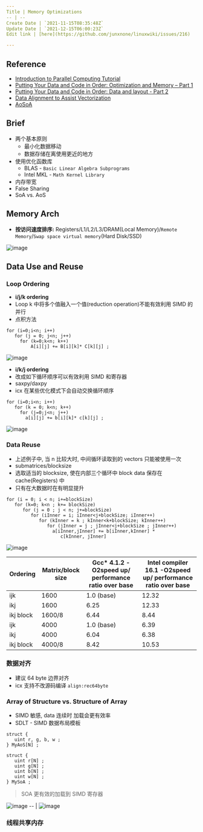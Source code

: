 ```yaml
---
Title | Memory Optimizations
-- | --
Create Date | `2021-11-15T08:35:48Z`
Update Date | `2021-12-15T06:00:23Z`
Edit link | [here](https://github.com/junxnone/linuxwiki/issues/216)

---
```

## Reference

- [Introduction to Parallel Computing Tutorial](https://hpc.llnl.gov/training/tutorials/introduction-parallel-computing-tutorial)
- [Putting Your Data and Code in Order: Optimization and Memory – Part 1](https://www.intel.com/content/www/us/en/developer/articles/technical/putting-your-data-and-code-in-order-optimization-and-memory-part-1.html)
- [Putting Your Data and Code in Order: Data and layout - Part 2](https://www.intel.com/content/www/us/en/developer/articles/training/putting-your-data-and-code-in-order-data-and-layout-part-2.html)
- [Data Alignment to Assist Vectorization](https://www.intel.com/content/www/us/en/developer/articles/technical/data-alignment-to-assist-vectorization.html)
- [AoSoA](https://github.com/ECP-copa/Cabana/wiki/AoSoA)

## Brief
- 两个基本原则
  - 最小化数据移动
  - 数据存储在离使用更近的地方
- 使用优化函数库 
  - BLAS - `Basic Linear Algebra Subprograms`
  - Intel MKL - `Math Kernel Library`
- 内存带宽
- False Sharing
- SoA vs. AoS

## Memory Arch
- **按访问速度排序:** Registers/L1/L2/L3/DRAM(Local Memory)/`Remote Memory`/`Swap space virtual memory`(Hard Disk/SSD)


![image](https://user-images.githubusercontent.com/2216970/141748602-3281ed57-a8ba-4fa6-9b75-9f29a307cb81.png)


## Data Use and Reuse

### Loop Ordering

- **i/j/k ordering**
- Loop k 中将多个值融入一个值(reduction operation)不能有效利用 SIMD 的并行
- 点积方法

```
for (i=0;i<n; i++) 
   for (j = 0; j<n; j++) 
     for (k=0;k<n; k++) 
         A[i][j] += B[i][k]* C[k][j] ;  
```

![image](https://user-images.githubusercontent.com/2216970/141824321-c26b058c-1dd1-41f4-9933-8d9111667898.png)

- **i/k/j ordering**
- 改成如下循环顺序可以有效利用 SIMD 和寄存器
- saxpy/daxpy
- icx 在某些优化模式下会自动交换循环顺序

```
for (i=0;i<n; i++)
   for (k = 0; k<n; k++)
     for (j=0;j<n; j++)
       a[i][j] += b[i][k]* c[k][j] ;
```

![image](https://user-images.githubusercontent.com/2216970/141824461-394bfd15-1839-454e-aebe-ca11b3fec18b.png)

### Data Reuse

- 上述例子中, 当 n 比较大时, 中间循环读取到的 vectors 只能被使用一次
- submatrices/blocksize
- 选取适当的 blocksize, 使在内部三个循环中  block data 保存在 cache(Registers) 中
- 只有在大数据时在有明显提升

```
for (i = 0; i < n; i+=blockSize)
   for (k=0; k<n ; k+= blockSize)   
      for (j = 0 ; j < n; j+=blockSize)      
         for (iInner = i; iInner<j+blockSize; iInner++)     
            for (kInner = k ; kInner<k+blockSize; kInner++)
               for (jInner = j ; jInner<j+blockSize ; jInner++)
                 a[iInner,jInner] += b[iInner,kInner] *
                    c[kInner, jInner]
```

![image](https://user-images.githubusercontent.com/2216970/141827719-06279fff-e0e3-4fa6-a68c-bc9557b7f6c4.png)



Ordering | Matrix/block size | Gcc* 4.1.2 -O2speed up/ performance ratio over base | Intel compiler 16.1 -O2speed up/ performance ratio over base
-- | -- | -- | --
ijk | 1600 | 1.0 (base) | 12.32
ikj | 1600 | 6.25 | 12.33
ikj block | 1600/8 | 6.44 | 8.44
ijk | 4000 | 1.0 (base) | 6.39
ikj | 4000 | 6.04 | 6.38
ikj block | 4000/8 | 8.42 | 10.53



### 数据对齐
- 建议 64 byte 边界对齐
- icx 支持不改源码编译 `align:rec64byte`

### Array of Structure vs. Structure of Array

- SIMD 敏感, data 连续时 加载会更有效率
- SDLT - SIMD 数据布局模板


```
struct {
   uint r, g, b, w ; 
} MyAoS[N] ;
```

```
struct {
   uint r[N] ;
   uint g[N] ;
   uint b[N] ;
   uint w[N] ;
} MySoA ;
```
> SOA 更有效的加载到 SIMD 寄存器

![image](https://user-images.githubusercontent.com/2216970/146131857-2542a36c-1178-40db-a752-327ad01829bc.png)
-- | 
![image](https://user-images.githubusercontent.com/2216970/146131330-67bb74e1-7a41-4beb-8195-5fbef76d9aca.png)


### 线程共享内存



